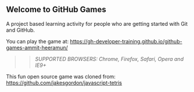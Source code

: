 ## Welcome to GitHub Games

A project based learning activity for people who are getting started with Git and GitHub.

You can play the game at: https://gh-developer-training.github.io/github-games-ammit-heeramun/

>> _*SUPPORTED BROWSERS*: Chrome, Firefox, Safari, Opera and IE9+_

This fun open source game was cloned from: https://github.com/jakesgordon/javascript-tetris
